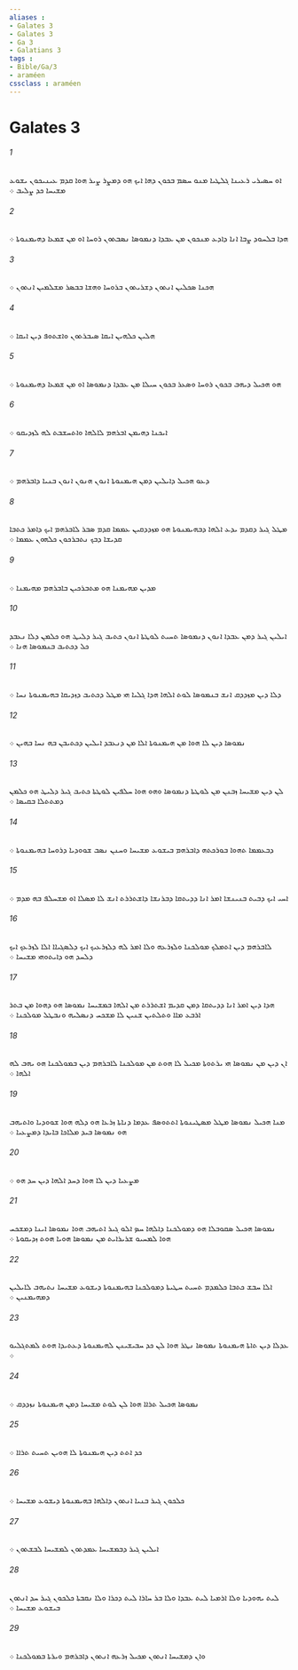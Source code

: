 ```yaml
---
aliases : 
- Galates 3
- Galates 3
- Ga 3
- Galatians 3
tags : 
- Bible/Ga/3
- araméen
cssclass : araméen
---
```


# Galates 3

###### 1
ܐܘ ܚܤܝܪܝ ܪܥܝܢܐ ܓܠܛܝܐ ܡܢܘ ܚܤܡ ܒܟܘܢ ܕܗܐ ܐܝܟ ܗܘ ܕܡܨܪ ܨܝܪ ܗܘܐ ܩܕܡ ܥܝܢܝܟܘܢ ܝܫܘܥ ܡܫܝܚܐ ܟܕ ܨܠܝܒ ܀
###### 2
ܗܕܐ ܒܠܚܘܕ ܨܒܐ ܐܢܐ ܕܐܕܥ ܡܢܟܘܢ ܡܢ ܥܒܕܐ ܕܢܡܘܤܐ ܢܤܒܬܘܢ ܪܘܚܐ ܐܘ ܡܢ ܫܡܥܐ ܕܗܝܡܢܘܬܐ ܀
###### 3
ܗܟܢܐ ܤܟܠܝܢ ܐܢܬܘܢ ܕܫܪܝܬܘܢ ܒܪܘܚܐ ܘܗܫܐ ܒܒܤܪ ܡܫܠܡܝܢ ܐܢܬܘܢ ܀
###### 4
ܗܠܝܢ ܟܠܗܝܢ ܐܝܩܐ ܤܝܒܪܬܘܢ ܘܐܫܬܘܦ ܕܝܢ ܐܝܩܐ ܀
###### 5
ܗܘ ܗܟܝܠ ܕܝܗܒ ܒܟܘܢ ܪܘܚܐ ܘܤܥܪ ܒܟܘܢ ܚܝܠܐ ܡܢ ܥܒܕܐ ܕܢܡܘܤܐ ܐܘ ܡܢ ܫܡܥܐ ܕܗܝܡܢܘܬܐ ܀
###### 6
ܐܝܟܢܐ ܕܗܝܡܢ ܐܒܪܗܡ ܠܐܠܗܐ ܘܐܬܚܫܒܬ ܠܗ ܠܙܕܝܩܘ ܀
###### 7
ܕܥܘ ܗܟܝܠ ܕܐܝܠܝܢ ܕܡܢ ܗܝܡܢܘܬܐ ܐܢܘܢ ܗܢܘܢ ܐܢܘܢ ܒܢܝܐ ܕܐܒܪܗܡ ܀
###### 8
ܡܛܠ ܓܝܪ ܕܩܕܡ ܝܕܥ ܐܠܗܐ ܕܒܗܝܡܢܘܬܐ ܗܘ ܡܙܕܕܩܝܢ ܥܡܡܐ ܩܕܡ ܤܒܪ ܠܐܒܪܗܡ ܐܝܟ ܕܐܡܪ ܟܬܒܐ ܩܕܝܫܐ ܕܒܟ ܢܬܒܪܟܘܢ ܟܠܗܘܢ ܥܡܡܐ ܀
###### 9
ܡܕܝܢ ܡܗܝܡܢܐ ܗܘ ܡܬܒܪܟܝܢ ܒܐܒܪܗܡ ܡܗܝܡܢܐ ܀
###### 10
ܐܝܠܝܢ ܓܝܪ ܕܡܢ ܥܒܕܐ ܐܢܘܢ ܕܢܡܘܤܐ ܬܚܝܬ ܠܘܛܬܐ ܐܢܘܢ ܟܬܝܒ ܓܝܪ ܕܠܝܛ ܗܘ ܟܠܡܢ ܕܠܐ ܢܥܒܕ ܟܠ ܕܟܬܝܒ ܒܢܡܘܤܐ ܗܢܐ ܀
###### 11
ܕܠܐ ܕܝܢ ܡܙܕܕܩ ܐܢܫ ܒܢܡܘܤܐ ܠܘܬ ܐܠܗܐ ܗܕܐ ܓܠܝܐ ܗܝ ܡܛܠ ܕܟܬܝܒ ܕܙܕܝܩܐ ܒܗܝܡܢܘܬܐ ܢܚܐ ܀
###### 12
ܢܡܘܤܐ ܕܝܢ ܠܐ ܗܘܐ ܡܢ ܗܝܡܢܘܬܐ ܐܠܐ ܡܢ ܕܢܥܒܕ ܐܝܠܝܢ ܕܟܬܝܒܢ ܒܗ ܢܚܐ ܒܗܝܢ ܀
###### 13
ܠܢ ܕܝܢ ܡܫܝܚܐ ܙܒܢܢ ܡܢ ܠܘܛܬܐ ܕܢܡܘܤܐ ܘܗܘ ܗܘܐ ܚܠܦܝܢ ܠܘܛܬܐ ܟܬܝܒ ܓܝܪ ܕܠܝܛ ܗܘ ܟܠܡܢ ܕܡܬܬܠܐ ܒܩܝܤܐ ܀
###### 14
ܕܒܥܡܡܐ ܬܗܘܐ ܒܘܪܟܬܗ ܕܐܒܪܗܡ ܒܝܫܘܥ ܡܫܝܚܐ ܘܚܢܢ ܢܤܒ ܫܘܘܕܝܐ ܕܪܘܚܐ ܒܗܝܡܢܘܬܐ ܀
###### 15
ܐܚܝ ܐܝܟ ܕܒܝܬ ܒܢܝܢܫܐ ܐܡܪ ܐܢܐ ܕܕܝܬܩܐ ܕܒܪܢܫܐ ܕܐܫܬܪܪܬ ܐܢܫ ܠܐ ܡܤܠܐ ܐܘ ܡܫܚܠܦ ܒܗ ܡܕܡ ܀
###### 16
ܠܐܒܪܗܡ ܕܝܢ ܐܬܡܠܟ ܡܘܠܟܢܐ ܘܠܙܪܥܗ ܘܠܐ ܐܡܪ ܠܗ ܕܠܙܪܥܝܟ ܐܝܟ ܕܠܤܓܝܐܐ ܐܠܐ ܠܙܪܥܟ ܐܝܟ ܕܠܚܕ ܗܘ ܕܐܝܬܘܗܝ ܡܫܝܚܐ ܀
###### 17
ܗܕܐ ܕܝܢ ܐܡܪ ܐܢܐ ܕܕܝܬܩܐ ܕܡܢ ܩܕܝܡ ܐܫܬܪܪܬ ܡܢ ܐܠܗܐ ܒܡܫܝܚܐ ܢܡܘܤܐ ܗܘ ܕܗܘܐ ܡܢ ܒܬܪ ܐܪܒܥ ܡܐܐ ܘܬܠܬܝܢ ܫܢܝܢ ܠܐ ܡܫܟܚ ܕܢܤܠܝܗ ܘܢܒܛܠ ܡܘܠܟܢܐ ܀
###### 18
ܐܢ ܕܝܢ ܡܢ ܢܡܘܤܐ ܗܝ ܝܪܬܘܬܐ ܡܟܝܠ ܠܐ ܗܘܬ ܡܢ ܡܘܠܟܢܐ ܠܐܒܪܗܡ ܕܝܢ ܒܡܘܠܟܢܐ ܗܘ ܝܗܒ ܠܗ ܐܠܗܐ ܀
###### 19
ܡܢܐ ܗܟܝܠ ܢܡܘܤܐ ܡܛܠ ܡܤܛܝܢܘܬܐ ܐܬܬܘܤܦ ܥܕܡܐ ܕܢܐܬܐ ܙܪܥܐ ܗܘ ܕܠܗ ܗܘܐ ܫܘܘܕܝܐ ܘܐܬܝܗܒ ܗܘ ܢܡܘܤܐ ܒܝܕ ܡܠܐܟܐ ܒܐܝܕܐ ܕܡܨܥܝܐ ܀
###### 20
ܡܨܥܝܐ ܕܝܢ ܠܐ ܗܘܐ ܕܚܕ ܐܠܗܐ ܕܝܢ ܚܕ ܗܘ ܀
###### 21
ܢܡܘܤܐ ܗܟܝܠ ܤܩܘܒܠܐ ܗܘ ܕܡܘܠܟܢܐ ܕܐܠܗܐ ܚܤ ܐܠܘ ܓܝܪ ܐܬܝܗܒ ܗܘܐ ܢܡܘܤܐ ܐܝܢܐ ܕܡܫܟܚ ܗܘܐ ܠܡܚܝܘ ܫܪܝܪܐܝܬ ܡܢ ܢܡܘܤܐ ܗܘܝܐ ܗܘܬ ܙܕܝܩܘܬܐ ܀
###### 22
ܐܠܐ ܚܒܫ ܟܬܒܐ ܟܠܡܕܡ ܬܚܝܬ ܚܛܝܬܐ ܕܡܘܠܟܢܐ ܒܗܝܡܢܘܬܐ ܕܝܫܘܥ ܡܫܝܚܐ ܢܬܝܗܒ ܠܐܝܠܝܢ ܕܡܗܝܡܢܝܢ ܀
###### 23
ܥܕܠܐ ܕܝܢ ܬܐܬܐ ܗܝܡܢܘܬܐ ܢܡܘܤܐ ܢܛܪ ܗܘܐ ܠܢ ܟܕ ܚܒܝܫܝܢܢ ܠܗܝܡܢܘܬܐ ܕܥܬܝܕܐ ܗܘܬ ܠܡܬܓܠܝܘ ܀
###### 24
ܢܡܘܤܐ ܗܟܝܠ ܬܪܐܐ ܗܘܐ ܠܢ ܠܘܬ ܡܫܝܚܐ ܕܡܢ ܗܝܡܢܘܬܐ ܢܙܕܕܩ ܀
###### 25
ܟܕ ܐܬܬ ܕܝܢ ܗܝܡܢܘܬܐ ܠܐ ܗܘܝܢ ܬܚܝܬ ܬܪܐܐ ܀
###### 26
ܟܠܟܘܢ ܓܝܪ ܒܢܝܐ ܐܢܬܘܢ ܕܐܠܗܐ ܒܗܝܡܢܘܬܐ ܕܝܫܘܥ ܡܫܝܚܐ ܀
###### 27
ܐܝܠܝܢ ܓܝܪ ܕܒܡܫܝܚܐ ܥܡܕܬܘܢ ܠܡܫܝܚܐ ܠܒܫܬܘܢ ܀
###### 28
ܠܝܬ ܝܗܘܕܝܐ ܘܠܐ ܐܪܡܝܐ ܠܝܬ ܥܒܕܐ ܘܠܐ ܒܪ ܚܐܪܐ ܠܝܬ ܕܟܪܐ ܘܠܐ ܢܩܒܬܐ ܟܠܟܘܢ ܓܝܪ ܚܕ ܐܢܬܘܢ ܒܝܫܘܥ ܡܫܝܚܐ ܀
###### 29
ܘܐܢ ܕܡܫܝܚܐ ܐܢܬܘܢ ܡܟܝܠ ܙܪܥܗ ܐܢܬܘܢ ܕܐܒܪܗܡ ܘܝܪܬܐ ܒܡܘܠܟܢܐ ܀
